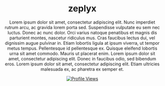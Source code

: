 <h1 align="center">zeplyx</h1>
<p align="center">Lorem ipsum dolor sit amet, consectetur adipiscing elit. Nunc imperdiet rutrum arcu, ac gravida lorem porta sed. Suspendisse vulputate eu sem nec luctus. Donec ac nunc dolor. Orci varius natoque penatibus et magnis dis parturient montes, nascetur ridiculus mus. Cras faucibus lectus dui, vel dignissim augue pulvinar in. Etiam lobortis ligula at ipsum viverra, ut tempor metus tempus. Pellentesque id pellentesque ex. Quisque eleifend lobortis urna sit amet commodo. Mauris ut placerat enim. Lorem ipsum dolor sit amet, consectetur adipiscing elit. Donec in faucibus odio, sed bibendum eros. Lorem ipsum dolor sit amet, consectetur adipiscing elit. Etiam ultricies malesuada ex, ac pharetra ex semper et.</p>

<a href="https://github.com/Zeplyyx">
  <p align="center">
    <img src="https://komarev.com/ghpvc/?username=Zeplyyx&color=blueviolet" alt="Profile Views">
  </p>
</a>
